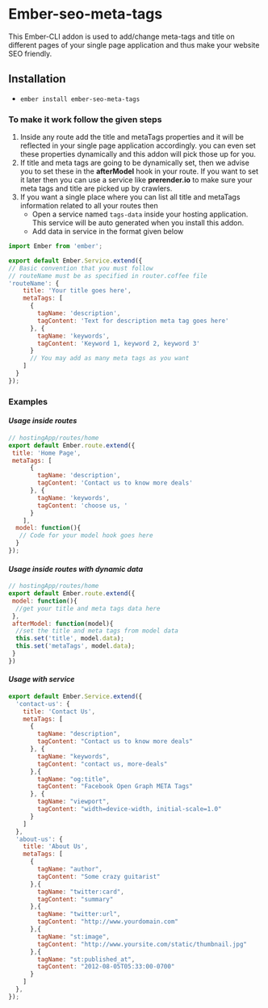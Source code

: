 # Ember-seo-meta-tags

This Ember-CLI addon is used to add/change meta-tags and title on different pages of your single page application and thus make your website SEO friendly.

## Installation

* `ember install ember-seo-meta-tags`

### To make it work follow the given steps
1. Inside any route add the title and metaTags properties and it will be reflected in your single page application accordingly. you can even set these properties dynamically and this addon will pick those up for you.
1. If title and meta tags are going to be dynamically set, then we advise you to set these in the **afterModel** hook in your route. If you want to set it later then you can use a service like **prerender.io** to make sure your meta tags and title are picked up by crawlers.
1. If you want a single place where you can list all title and metaTags information related to all your routes then
   * Open a service named ``` tags-data ``` inside your hosting application. This service will be auto generated when you install this addon.
   * Add data in service in the format given below

```javascript
import Ember from 'ember';

export default Ember.Service.extend({
// Basic convention that you must follow
// routeName must be as specified in router.coffee file  
'routeName': {
    title: 'Your title goes here',
    metaTags: [
      {
        tagName: 'description',
        tagContent: 'Text for description meta tag goes here'
      }, {
        tagName: 'keywords',
        tagContent: 'Keyword 1, keyword 2, keyword 3'
      }
      // You may add as many meta tags as you want
    ]
  }
});
```  

### Examples

#### _Usage inside routes_

```javascript
// hostingApp/routes/home
export default Ember.route.extend({
 title: 'Home Page',
 metaTags: [
      {
        tagName: 'description',
        tagContent: 'Contact us to know more deals'
      }, {
        tagName: 'keywords',
        tagContent: 'choose us, '
      }
    ],
  model: function(){
   // Code for your model hook goes here
  }
});
```

#### _Usage inside routes with dynamic data_

```javascript
// hostingApp/routes/home
export default Ember.route.extend({
 model: function(){
  //get your title and meta tags data here
 },
 afterModel: function(model){
  //set the title and meta tags from model data
  this.set('title', model.data);
  this.set('metaTags', model.data);
 }
})
```

#### _Usage with service_

```javascript
export default Ember.Service.extend({
  'contact-us': {
    title: 'Contact Us',
    metaTags: [
      {
        tagName: "description",
        tagContent: "Contact us to know more deals"
      }, {
        tagName: "keywords",
        tagContent: "contact us, more-deals"
      },{
        tagName: "og:title",
        tagContent: "Facebook Open Graph META Tags"
      }, {
        tagName: "viewport",
        tagContent: "width=device-width, initial-scale=1.0"
      }
    ]
  },
  'about-us': {
    title: 'About Us',
    metaTags: [
      {
        tagName: "author",
        tagContent: "Some crazy guitarist"
      },{
        tagName: "twitter:card",
        tagContent: "summary"
      },{
        tagName: "twitter:url",
        tagContent: "http://www.yourdomain.com"
      },{
        tagName: "st:image",
        tagContent: "http://www.yoursite.com/static/thumbnail.jpg"
      },{
        tagName: "st:published_at",
        tagContent: "2012-08-05T05:33:00-0700"
      }
    ]
  },
});
```
